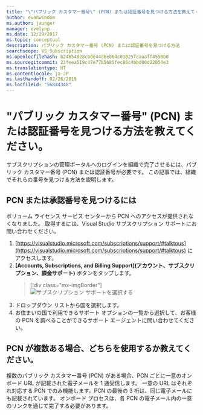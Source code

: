 ```yaml
---
title: "\"パブリック カスタマー番号\" (PCN) または認証番号を見つける方法を教えてください。 | Microsoft Docs"
author: evanwindom
ms.author: jaunger
manager: evelynp
ms.date: 12/29/2017
ms.topic: conceptual
description: パブリック カスタマー番号 (PCN) または認証番号を見つける方法
searchscope: VS Subscription
ms.openlocfilehash: b24654828cb0e44d6e064c01825feaaaff4558b0
ms.sourcegitcommit: 23feea519c47e77b5685fec86c4bbd00d22054e3
ms.translationtype: HT
ms.contentlocale: ja-JP
ms.lasthandoff: 02/26/2019
ms.locfileid: "56844348"
---
```

# <a name="how-do-i-locate-my-public-customer-number-pcn-or-authorization-number"></a>"パブリック カスタマー番号" (PCN) または認証番号を見つける方法を教えてください。

サブスクリプションの管理ポータルへのログインを組織で完了させるには、パブリック カスタマー番号 (PCN) または認証番号が必要です。 この記事では、組織でそれらの番号を見つける方法を説明します。

## <a name="to-locate-your-pcn-or-authorization-number"></a>PCN または承認番号を見つけるには

ボリューム ライセンス サービス センターから PCN へのアクセスが提供されなくなりました。  取得するには、Visual Studio サブスクリプション サポートにお問い合わせください。
1.  [https://visualstudio.microsoft.com/subscriptions/support/#talktous](https://visualstudio.microsoft.com/subscriptions/support/#talktous) にアクセスします。
2. **[Accounts, Subscriptions, and Billing Support]\(アカウント、サブスクリプション、課金サポート\)** ボタンをタップします。
    > [!div class="mx-imgBorder"]
    > ![サブスクリプション サポートを選択する](_img/vlsc/vlsc-pcn.png)
3. ドロップダウン リストから国を選択します。
4. お住まいの国で利用できるサポート オプションの一覧から選択して、お客様の PCN を調べることができるサポート エージェントに問い合わせてください。

## <a name="if-i-have-more-than-one-pcn-which-one-should-i-use"></a>PCN が複数ある場合、どちらを使用するか教えてください。

複数のパブリック カスタマー番号 (PCN) がある場合、PCN ごとに一意のオンボード URL が記載された電子メールを 1 通受信します。 一意の URL はそれぞれ対応する PCN でのみ機能します。PCN の最後の 3 桁は、同じ電子メールにも記載されています。 オンボード プロセスは、各 PCN の電子メール内の一意のリンクを通じて完了する必要があります。